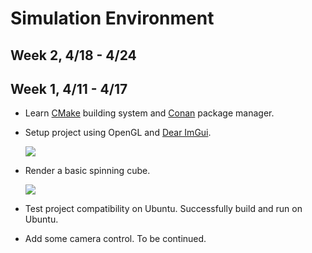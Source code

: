 # Simulation Environment

## Week 2, 4/18 - 4/24

## Week 1, 4/11 - 4/17

- Learn [CMake](https://cmake.org/) building system and [Conan](https://conan.io/) package manager.

- Setup project using OpenGL and [Dear ImGui](https://github.com/ocornut/imgui).

    ![](https://cdn.jsdelivr.net/gh/TonyZYT2000/ImageHost@master/DearImGui.png)

- Render a basic spinning cube.

    ![](https://cdn.jsdelivr.net/gh/TonyZYT2000/ImageHost@master/SpinningCube.png)

- Test project compatibility on Ubuntu. Successfully build and run on Ubuntu.
- Add some camera control. To be continued.